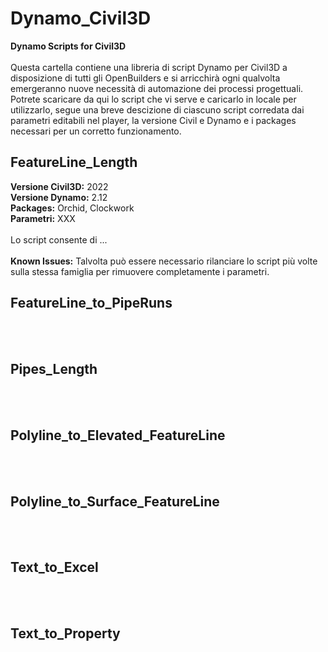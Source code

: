 # Dynamo_Civil3D
<B>Dynamo Scripts for Civil3D</B><BR/><BR/>
Questa cartella contiene una libreria di script Dynamo per Civil3D a disposizione di tutti gli OpenBuilders e si arricchirà ogni qualvolta emergeranno nuove necessità di automazione dei processi progettuali. Potrete scaricare da qui lo script che vi serve e caricarlo in locale per utilizzarlo, segue una breve descizione di ciascuno script corredata dai parametri editabili nel player, la versione Civil e Dynamo e i packages necessari per un corretto funzionamento.

<H2>FeatureLine_Length</H2>
<B>Versione Civil3D:</B> 2022<BR/>
<B>Versione Dynamo:</B> 2.12<BR/>
<B>Packages:</B> Orchid, Clockwork<BR/>
<B>Parametri:</B> XXX<BR/><BR/>
Lo script consente di ...<BR/><BR/>
<B>Known Issues:</B> Talvolta può essere necessario rilanciare lo script più volte sulla stessa famiglia per rimuovere completamente i parametri.<BR/>

<H2>FeatureLine_to_PipeRuns</H2><BR/><BR/>

<H2>Pipes_Length</H2><BR/><BR/>

<H2>Polyline_to_Elevated_FeatureLine</H2><BR/><BR/>

<H2>Polyline_to_Surface_FeatureLine</H2><BR/><BR/>

<H2>Text_to_Excel</H2><BR/><BR/>

<H2>Text_to_Property</H2><BR/><BR/>
